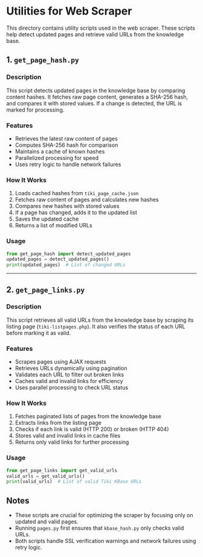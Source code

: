 # Utilities for Web Scraper

This directory contains utility scripts used in the web scraper. These scripts help detect updated pages and retrieve valid URLs from the knowledge base.

## 1. `get_page_hash.py`

### Description
This script detects updated pages in the knowledge base by comparing content hashes. It fetches raw page content, generates a SHA-256 hash, and compares it with stored values. If a change is detected, the URL is marked for processing.

### Features
- Retrieves the latest raw content of pages
- Computes SHA-256 hash for comparison
- Maintains a cache of known hashes
- Parallelized processing for speed
- Uses retry logic to handle network failures

### How It Works
1. Loads cached hashes from `tiki_page_cache.json`
2. Fetches raw content of pages and calculates new hashes
3. Compares new hashes with stored values
4. If a page has changed, adds it to the updated list
5. Saves the updated cache
6. Returns a list of modified URLs

### Usage
```python
from get_page_hash import detect_updated_pages
updated_pages = detect_updated_pages()
print(updated_pages)  # List of changed URLs
```

---

## 2. `get_page_links.py`

### Description
This script retrieves all valid URLs from the knowledge base by scraping its listing page (`tiki-listpages.php`). It also verifies the status of each URL before marking it as valid.

### Features
- Scrapes pages using AJAX requests
- Retrieves URLs dynamically using pagination
- Validates each URL to filter out broken links
- Caches valid and invalid links for efficiency
- Uses parallel processing to check URL status

### How It Works
1. Fetches paginated lists of pages from the knowledge base
2. Extracts links from the listing page
3. Checks if each link is valid (HTTP 200) or broken (HTTP 404)
4. Stores valid and invalid links in cache files
5. Returns only valid links for further processing

### Usage
```python
from get_page_links import get_valid_urls
valid_urls = get_valid_urls()
print(valid_urls)  # List of valid Tiki KBase URLs
```

## Notes
- These scripts are crucial for optimizing the scraper by focusing only on updated and valid pages.
- Running `pages.py` first ensures that `kbase_hash.py` only checks valid URLs.
- Both scripts handle SSL verification warnings and network failures using retry logic.


